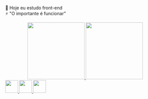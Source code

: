 🌱 Hoje eu estudo front-end <br>
⚡ "O importante é funcionar"

<div style="inline-block" align="center">
  <a href="https://github.com/CauaYves">
  <img height="180em" src="https://github-readme-stats.vercel.app/api?username=cauayves&show_icons=true&theme=github_dark&include_all_commits=true&count_private=true"/>
  <img height="180em" src="https://github-readme-stats.vercel.app/api/top-langs/?username=cauayves&layout=compact&langs_count=7&theme=github_dark"/>
</div>
</div>
<div>
  <img src="https://cdn.jsdelivr.net/gh/devicons/devicon/icons/css3/css3-original.svg" style="height: 40px";/>
  <img src="https://cdn.jsdelivr.net/gh/devicons/devicon/icons/html5/html5-original.svg"style="height: 40px";/>
  <img src="https://cdn.jsdelivr.net/gh/devicons/devicon/icons/javascript/javascript-original.svg" style="height: 40px";/>     
</div>


